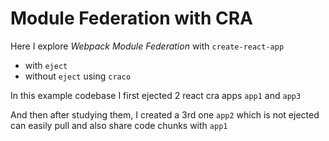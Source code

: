 # Module Federation with CRA 

Here I explore *Webpack Module Federation* with `create-react-app`
- with `eject`
- without `eject` using `craco`

In this example codebase I first ejected 2 react cra apps `app1` and `app3`

And then after studying them, I created a 3rd one `app2` which is not ejected can easily pull and also share code chunks with `app1`